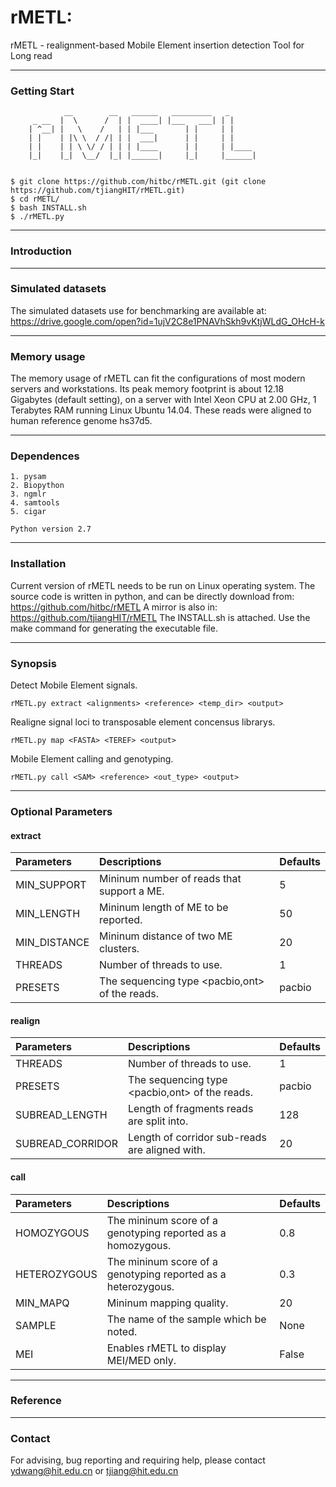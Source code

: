 # rMETL: 
rMETL - realignment-based Mobile Element insertion detection Tool for Long read

---
### Getting Start
		        __        __   ______   _________   _
		 _ __  |  \      /  | |  ____| |___   ___| | |
		| ^__| |   \    /   | | |___       | |     | |
		| |    | |\ \  / /| | |  ___|      | |     | |
		| |    | | \ \/ / | | | |____      | |     | |____
		|_|    |_|  \__/  |_| |______|     |_|     |______|
     
	
	$ git clone https://github.com/hitbc/rMETL.git (git clone https://github.com/tjiangHIT/rMETL.git)
	$ cd rMETL/
	$ bash INSTALL.sh
	$ ./rMETL.py

---	
### Introduction



---
### Simulated datasets

The simulated datasets use for benchmarking are available at: https://drive.google.com/open?id=1ujV2C8e1PNAVhSkh9vKtjWLdG_OHcH-k

---
### Memory usage

The memory usage of rMETL can fit the configurations of most modern servers and workstations.
Its peak memory footprint is about 12.18 Gigabytes (default setting), on a server with Intel Xeon CPU at 2.00 GHz, 1 Terabytes RAM running Linux Ubuntu 14.04. These reads were aligned to human reference genome hs37d5.

---
### Dependences
	
	1. pysam
	2. Biopython
	3. ngmlr
	4. samtools
	5. cigar

	Python version 2.7

---
### Installation

Current version of rMETL needs to be run on Linux operating system.
The source code is written in python, and can be directly download from: https://github.com/hitbc/rMETL 
A mirror is also in: https://github.com/tjiangHIT/rMETL
The INSTALL.sh is attached. Use the make command for generating the executable file.

---
### Synopsis
Detect Mobile Element signals.

	rMETL.py extract <alignments> <reference> <temp_dir> <output>

Realigne signal loci to transposable element concensus librarys.

	rMETL.py map <FASTA> <TEREF> <output>

Mobile Element calling and genotyping.

	rMETL.py call <SAM> <reference> <out_type> <output>

---
### Optional Parameters

#### extract

| Parameters | Descriptions | Defaults |
| :------------ |:---------------|:---------------|
| MIN_SUPPORT   |Mininum number of reads that support a ME.| 5 |
| MIN_LENGTH    | Mininum length of ME to be reported.        |50|
| MIN_DISTANCE  | Mininum distance of two ME clusters. |20|
| THREADS       |Number of threads to use.|1|
| PRESETS       |The sequencing type <pacbio,ont> of the reads.|pacbio|

#### realign

| Parameters | Descriptions | Defaults |
| :------------ |:---------------|:---------------|
| THREADS       |Number of threads to use.|1|
| PRESETS       |The sequencing type <pacbio,ont> of the reads.|pacbio|
| SUBREAD_LENGTH       |Length of fragments reads are split into.|128|
| SUBREAD_CORRIDOR       |Length of corridor sub-reads are aligned with.|20|

#### call

| Parameters | Descriptions | Defaults |
| :------------ |:---------------|:---------------|
| HOMOZYGOUS       |The mininum score of a genotyping reported as a homozygous.|0.8|
| HETEROZYGOUS       |The mininum score of a genotyping reported as a heterozygous.|0.3|
| MIN_MAPQ       |Mininum mapping quality.|20|
| SAMPLE       |The name of the sample which be noted.|None|
| MEI       |Enables rMETL to display MEI/MED only.|False|

---
### Reference


---
### Contact
For advising, bug reporting and requiring help, please contact ydwang@hit.edu.cn or tjiang@hit.edu.cn
